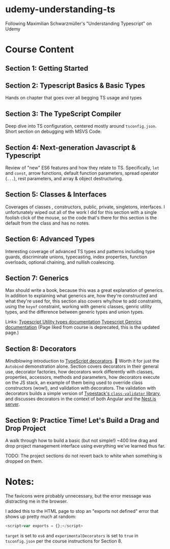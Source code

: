 # udemy-understanding-ts

Following Maximilian Schwarzmüller's "Understanding Typescript" on Udemy

# Course Content

## Section 1: Getting Started

## Section 2: Typescript Basics & Basic Types

Hands on chapter that goes over all begging TS usage and types

## Section 3: The TypeScript Compiler

Deep dive into TS configuration, centered mostly around `tsconfig.json`. Short section on debugging with MSVS Code.

## Section 4: Next-generation Javascript & Typescript

Review of "new" ES6 features and how they relate to TS. Specifically, `let` and `const`, arrow functions, default function parameters, spread operator (`...`), rest parameters, and array & object destructuring.

## Section 5: Classes & Interfaces

Coverages of classes , constructors, public, private, singletons, interfaces. I unfortunately wiped out all of the work I did for this section with a single foolish click of the mouse, so the code that's there for this section is the default from the class and has no notes.

## Section 6: Advanced Types

Interesting coverage of advanced TS types and patterns including type guards, discriminate unions, typecasting, index properties, function overloads, optional chaining, and nullish coalescing.

## Section 7: Generics

Max should write a book, because this was a great explanation of generics. In addition to explaining what generics are, how they're constructed and what they're used for, this section also covers why/how to add constraints, using the `keyof` constraint, working with generic classes, genric utility types, and the difference between generic types and union types.

Links:
[Typescript Utility types documentation](https://www.typescriptlang.org/docs/handbook/utility-types.html)
[Typescript Genrics documentation](https://www.typescriptlang.org/docs/handbook/2/generics.html) (Page liked from course is deprecated, this is the updated page.)

## Section 8: Decorators

_Mindblowing_ introduction to [TypeScript decorators](https://www.typescriptlang.org/docs/handbook/decorators.html). 🚀 Worth it for just the `Autobind` demonstration alone. Section covers decorators in their general use, decorator factories, how decorators work differently with classes, properties, accessors, methods and parameters, how decorators execute on the JS stack, an example of them being used to override class constructors (wow!), and validation with decorators. The validation with decorators builds a simple version of [Typestack's `class-validator` library](https://github.com/typestack/class-validator), and discusses decorators in the context of both Angular and the [Nest.js server](https://nestjs.com/).

## Section 9: Practice Time! Let's Build a Drag and Drop Project

A walk through how to build a basic (but not simple!) ~400 line drag and drop project management interface using everything we've learned thus far.

TODO: The project sections do not revert back to white when something is dropped on them.

# Notes:

The favicons were probably unnecessary, but the error message was distracting me in the browser.

I added this to the HTML page to stop an "exports not defined" error that shows up pretty much at random:

```javascript
<script>var exports = {};</script>
```

`target` is set to `es6` and `experimentalDecorators` is set to `true` in `tsconfig.json` per the course instructions for Section 8.
